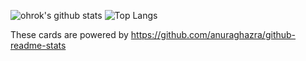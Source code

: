 ![ohrok's github stats](https://github-readme-stats.vercel.app/api?username=ohrok&hide=commits,prs,contribs&count_private=true&show_icons=true&theme=chartreuse-dark)
![Top Langs](https://github-readme-stats.vercel.app/api/top-langs/?username=ohrok&theme=chartreuse-dark)

These cards are powered by https://github.com/anuraghazra/github-readme-stats

